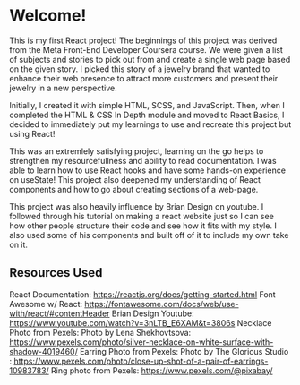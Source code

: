 # Welcome!

This is my first React project! The beginnings of this project was derived from the Meta Front-End Developer Coursera course. We were given a list of subjects and stories to pick out from and create a single web page based on the given story. I picked this story of a jewelry brand that wanted to enhance their web presence to attract more customers and present their jewelry in a new perspective. 

Initially, I created it with simple HTML, SCSS, and JavaScript. Then, when I completed the HTML & CSS In Depth module and moved to React Basics, I decided to immediately put my learnings to use and recreate this project but using React!

This was an extremlely satisfying project, learning on the go helps to strengthen my resourcefullness and ability to read documentation. I was able to learn how to use React hooks and have some hands-on experience on useState! This project also deepened my understanding of React components and how to go about creating sections of a web-page. 

This project was also heavily influence by Brian Design on youtube. I followed through his tutorial on making a react website just so I can see how other people structure their code and see how it fits with my style. I also used some of his components and built off of it to include my own take on it. 

## Resources Used

React Documentation: https://reactjs.org/docs/getting-started.html 
Font Awesome w/ React: https://fontawesome.com/docs/web/use-with/react/#contentHeader
Brian Design Youtube: https://www.youtube.com/watch?v=3nLTB_E6XAM&t=3806s
Necklace Photo from Pexels: Photo by Lena Shekhovtsova: https://www.pexels.com/photo/silver-necklace-on-white-surface-with-shadow-4019460/
Earring Photo from Pexels: Photo by The Glorious  Studio : https://www.pexels.com/photo/close-up-shot-of-a-pair-of-earrings-10983783/
Ring photo from Pexels: https://www.pexels.com/@pixabay/

